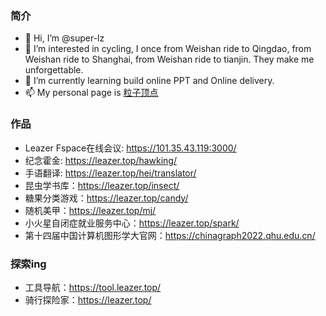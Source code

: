 ### 简介
- 👋 Hi, I’m @super-lz
- 👀 I’m interested in cycling, I once from Weishan ride to Qingdao, from Weishan ride to Shanghai, from Weishan ride to tianjin. They make me unforgettable.
- 🌱 I’m currently learning build online PPT and Online delivery.
- 📫 My personal page is [粒子顶点](https://leazer.top/)


### 作品
- Leazer Fspace在线会议: https://101.35.43.119:3000/
- 纪念霍金: https://leazer.top/hawking/
- 手语翻译: https://leazer.top/hei/translator/
- 昆虫学书库：https://leazer.top/insect/
- 糖果分类游戏：https://leazer.top/candy/
- 随机美甲：https://leazer.top/mj/
- 小火星自闭症就业服务中心：https://leazer.top/spark/
- 第十四届中国计算机图形学大官网：https://chinagraph2022.qhu.edu.cn/

### 探索ing
- 工具导航：https://tool.leazer.top/
- 骑行探险家：https://leazer.top/
